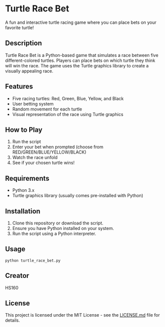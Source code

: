 # Turtle Race Bet

A fun and interactive turtle racing game where you can place bets on your favorite turtle!

## Description

Turtle Race Bet is a Python-based game that simulates a race between five different-colored turtles. Players can place bets on which turtle they think will win the race. The game uses the Turtle graphics library to create a visually appealing race.

## Features

- Five racing turtles: Red, Green, Blue, Yellow, and Black
- User betting system
- Random movement for each turtle
- Visual representation of the race using Turtle graphics

## How to Play

1. Run the script
2. Enter your bet when prompted (choose from RED/GREEN/BLUE/YELLOW/BLACK)
3. Watch the race unfold
4. See if your chosen turtle wins!

## Requirements

- Python 3.x
- Turtle graphics library (usually comes pre-installed with Python)

## Installation

1. Clone this repository or download the script.
2. Ensure you have Python installed on your system.
3. Run the script using a Python interpreter.

## Usage

```
python turtle_race_bet.py
```

## Creator

HS160

## License

This project is licensed under the MIT License - see the [LICENSE.md](LICENSE.md) file for details.
